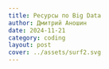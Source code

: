 ```yaml
---
title: Ресурсы по Big Data
author: Дмитрий Аношин
date: 2024-11-21
category: coding
layout: post
cover: ../assets/surf2.svg
---
```


